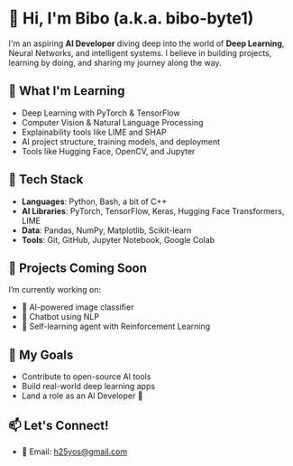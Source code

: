 # 👋 Hi, I'm Bibo (a.k.a. bibo-byte1)

I'm an aspiring **AI Developer** diving deep into the world of **Deep Learning**, Neural Networks, and intelligent systems. I believe in building projects, learning by doing, and sharing my journey along the way.

## 🧠 What I'm Learning
- Deep Learning with PyTorch & TensorFlow
- Computer Vision & Natural Language Processing
- Explainability tools like LIME and SHAP
- AI project structure, training models, and deployment
- Tools like Hugging Face, OpenCV, and Jupyter

## 🔧 Tech Stack
- **Languages**: Python, Bash, a bit of C++
- **AI Libraries**: PyTorch, TensorFlow, Keras, Hugging Face Transformers, LIME
- **Data**: Pandas, NumPy, Matplotlib, Scikit-learn
- **Tools**: Git, GitHub, Jupyter Notebook, Google Colab

## 🚀 Projects Coming Soon
I’m currently working on:
- 🤖 AI-powered image classifier
- 💬 Chatbot using NLP
- 🎯 Self-learning agent with Reinforcement Learning

## 🌱 My Goals
- Contribute to open-source AI tools
- Build real-world deep learning apps
- Land a role as an AI Developer 💼

## 📫 Let's Connect!
- 📧 Email: h25yos@gmail.com
